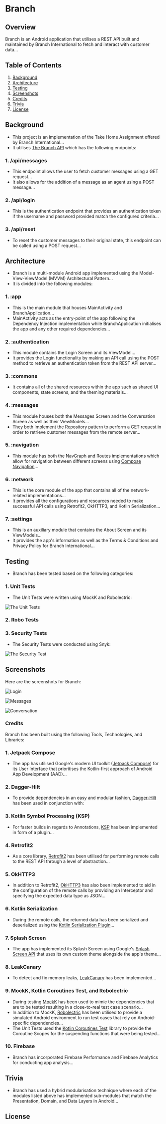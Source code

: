 # Branch



## Overview
Branch is an Android application that utilises a REST API built and maintained by Branch International to fetch and interact with customer data...

## Table of Contents

1. [Background](#Background)
2. [Architecture](#Architecture)
3. [Testing](#Testing)
4. [Screenshots](#Screenshots)
5. [Credits](#Credits)
6. [Trivia](#Trivia)
7. [License](#License)

## Background
- This project is an implementation of the Take Home Assignment offered by Branch International...
- It utilises [The Branch API](https://android-messaging.branch.co/) which has the following endpoints:

### 1. /api/messages
- This endpoint allows the user to fetch customer messages using a GET request...
- It also allows for the addition of a message as an agent using a POST message...

### 2. /api/login
- This is the authentication endpoint that provides an authentication token if the username and password provided match the configured criteria...

### 3. /api/reset
- To reset the customer messages to their original state, this endpoint can be called using a POST request...

## Architecture
- Branch is a multi-module Android app implemented using the Model-View-ViewModel (MVVM) Architectural Pattern...
- It is divided into the following modules:

### 1. :app
- This is the main module that houses MainActivity and BranchApplication...
- MainActivity acts as the entry-point of the app following the Dependency Injection implementation while BranchApplication initialises the app and any other required dependencies...

### 2. :authentication
- This module contains the Login Screen and its ViewModel...
- It provides the Login functionality by making an API call using the POST method to retrieve an authentication token from the REST API server...

### 3. :commons
- It contains all of the shared resources within the app such as shared UI components, state screens, and the theming materials...

### 4. :messages
- This module houses both the Messages Screen and the Conversation Screen as well as their ViewModels...
- They both implement the Repository pattern to perform a GET request in order to retrieve customer messages from the remote server...

### 5. :navigation
- This module has both the NavGraph and Routes implementations which allow for navigation between different screens using [Compose Navigation](https://developer.android.com/jetpack/compose/navigation)...

### 6. :network
- This is the core module of the app that contains all of the network-related implementations...
- It provides all the configurations and resources needed to make successful API calls using Retrofit2, OkHTTP3, and Kotlin Serialization...

### 7. :settings
- This is an auxiliary module that contains the About Screen and its ViewModels...
- It provides the app's information as well as the Terms & Conditions and Privacy Policy for Branch International...

## Testing
- Branch has been tested based on the following categories:

### 1. Unit Tests
- The Unit Tests were written using MockK and Robolectric:

![The Unit Tests](https://github.com/emmanuelmuturia/Branch/assets/55001497/a2433afd-2e9f-4f45-b97e-5ccbac38e0b8)


### 2. Robo Tests


### 3. Security Tests
- The Security Tests were conducted using Snyk:

![The Security Test](https://github.com/emmanuelmuturia/Branch/assets/55001497/40d86620-fb4c-4200-8769-15e3f17b5f22)


## Screenshots

Here are the screenshots for Branch:

![Login](https://github.com/emmanuelmuturia/Branch/assets/55001497/1c512024-ca5a-4826-a6b9-09f2ee1ce249)

![Messages](https://github.com/emmanuelmuturia/Branch/assets/55001497/77da7fb9-33f7-476a-a57d-598f49feb997)

![Conversation](https://github.com/emmanuelmuturia/Branch/assets/55001497/864b5e5e-67d7-4092-8c87-6d83c5c155bd)



### Credits
Branch has been built using the following Tools, Technologies, and Libraries:

### 1. Jetpack Compose
- The app has utilised Google's modern UI toolkit ([Jetpack Compose]()) for its User Interface that prioritises the Kotlin-first approach of Android App Development (AAD)...

### 2. Dagger-Hilt
- To provide dependencies in an easy and modular fashion, [Dagger-Hilt]() has been used in conjunction with:

### 3. Kotlin Symbol Processing (KSP)
- For faster builds in regards to Annotations, [KSP]() has been implemented in form of a plugin...

### 4. Retrofit2
- As a core library, [Retrofit2]() has been utilised for performing remote calls to the REST API through a level of abstraction...

### 5. OkHTTP3
- In addition to Retrofit2, [OkHTTP3]() has also been implemented to aid in the configuration of the remote calls by providing an Interceptor and specifying the expected data type as JSON...

### 6. Kotlin Serialization
- During the remote calls, the returned data has been serialized and deserialized using the [Kotlin Serialization Plugin]()...

### 7. Splash Screen
- The app has implemented its Splash Screen using Google's [Splash Screen API]() that uses its own custom theme alongside the app's theme...

### 8. LeakCanary
- To detect and fix memory leaks, [LeakCanary]() has been implemented...

### 9. MockK, Kotlin Coroutines Test, and Robolectric
- During testing [MockK]() has been used to mimic the dependencies that are to be tested resulting in a close-to-real test case scenario...
- In addition to MockK, [Robolectric]() has been utilised to provide a simulated Android environment to run test cases that rely on Android-specific dependencies...
- The Unit Tests used the [Kotlin Coroutines Test]() library to provide the Coroutine Scopes for the suspending functions that were being tested...

### 10. Firebase
- Branch has incorporated Firebase Performance and Firebase Analytics for conducting app analysis...

## Trivia
- Branch has used a hybrid modularisation technique where each of the modules listed above has implemented sub-modules that match the Presentation, Domain, and Data Layers in Android...

## License
